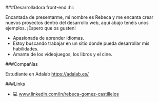 ###Desarrolladora front-end :hi:

Encantada de presentarme, mi nombre es Rebeca y me encanta crear nuevos proyectos dentro del desarrollo web, aquí abajo tenéis unos ejemplos. ¡Espero que os gusten!

- Apasionada de aprender idiomas.
- Estoy buscando trabajar en un sitio donde pueda desarrollar mis habilidades.
- Amante de los videojuegos, los libros y el cine.

###Compañías

Estudiante en Adalab https://adalab.es/

###Links 

-  :computer:  www.linkedin.com/in/rebeca-gomez-castillejos
